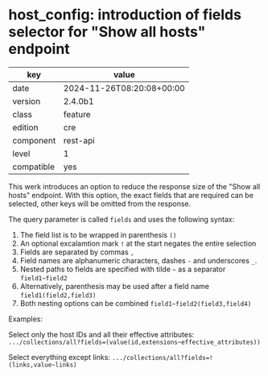 [//]: # (werk v2)
# host_config: introduction of fields selector for "Show all hosts" endpoint

key        | value
---------- | ---
date       | 2024-11-26T08:20:08+00:00
version    | 2.4.0b1
class      | feature
edition    | cre
component  | rest-api
level      | 1
compatible | yes

This werk introduces an option to reduce the response size of the "Show all
hosts" endpoint. With this option, the exact fields that are required can be
selected, other keys will be omitted from the response.

The query parameter is called `fields` and uses the following syntax:

1. The field list is to be wrapped in parenthesis `()`
2. An optional excalamtion mark `!` at the start negates the entire selection
3. Fields are separated by commas `,`
4. Field names are alphanumeric characters, dashes `-` and underscores `_`.
5. Nested paths to fields are specified with tilde `~` as a separator `field1~field2`
6. Alternatively, parenthesis may be used after a field name `field1(field2,field3)`
7. Both nesting options can be combined `field1~field2(field3,field4)`

Examples:

Select only the host IDs and all their effective attributes:
`.../collections/all?fields=(value(id,extensions~effective_attributes))`

Select everything except links:
`.../collections/all?fields=!(links,value~links)`
